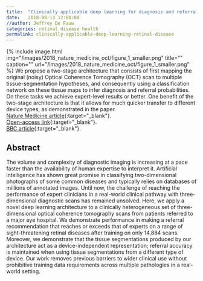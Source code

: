 ```yaml
---
title:  "Clinically applicable deep learning for diagnosis and referral in retinal disease"
date:   2018-08-13 12:00:00
//author: Jeffrey De Fauw
categories: retinal disease health
permalink: clinically-applicable-deep-learning-retinal-disease
---
```


{% include image.html img="/images/2018_nature_medicine_oct/figure_1_smaller.png" title="" caption=""  url="/images/2018_nature_medicine_oct/figure_1_smaller.png" %} We propose a two-stage architecture that consists of first mapping the original (noisy) Optical Coherence Tomography (OCT) scan to multiple tissue-segmentation hypotheses, and consequently using a classification network on these tissue maps to infer diagnosis and referral probabilities. On these tasks we achieve expert-level results or better. One benefit of the two-stage architecture is that it allows for much quicker transfer to different device types, as demonstrated in the paper.  
[Nature Medicine article](https://www.nature.com/articles/s41591-018-0107-6){:target="_blank"}.  
[Open-access link](https://rdcu.be/4sNU){:target="_blank"}.  
[BBC article](https://www.bbc.co.uk/news/health-44924948){:target="_blank"}. 

## Abstract

The volume and complexity of diagnostic imaging is increasing at a pace faster than the availability of human expertise to interpret it. Artificial intelligence has shown great promise in classifying two-dimensional photographs of some common diseases and typically relies on databases of millions of annotated images. Until now, the challenge of reaching the performance of expert clinicians in a real-world clinical pathway with three-dimensional diagnostic scans has remained unsolved. Here, we apply a novel deep learning architecture to a clinically heterogeneous set of three-dimensional optical coherence tomography scans from patients referred to a major eye hospital. We demonstrate performance in making a referral recommendation that reaches or exceeds that of experts on a range of sight-threatening retinal diseases after training on only 14,884 scans. Moreover, we demonstrate that the tissue segmentations produced by our architecture act as a device-independent representation; referral accuracy is maintained when using tissue segmentations from a different type of device. Our work removes previous barriers to wider clinical use without prohibitive training data requirements across multiple pathologies in a real-world setting.
